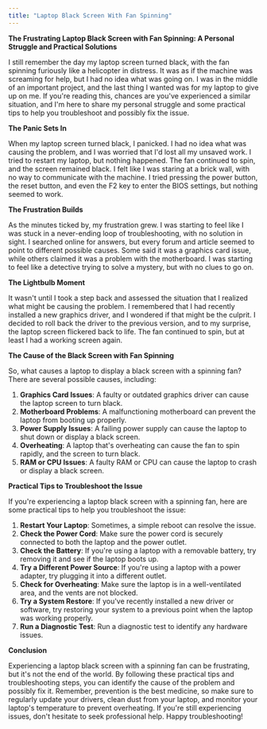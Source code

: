 ```yaml
---
title: "Laptop Black Screen With Fan Spinning"
---
```


**The Frustrating Laptop Black Screen with Fan Spinning: A Personal Struggle and Practical Solutions**

I still remember the day my laptop screen turned black, with the fan spinning furiously like a helicopter in distress. It was as if the machine was screaming for help, but I had no idea what was going on. I was in the middle of an important project, and the last thing I wanted was for my laptop to give up on me. If you're reading this, chances are you've experienced a similar situation, and I'm here to share my personal struggle and some practical tips to help you troubleshoot and possibly fix the issue.

**The Panic Sets In**

When my laptop screen turned black, I panicked. I had no idea what was causing the problem, and I was worried that I'd lost all my unsaved work. I tried to restart my laptop, but nothing happened. The fan continued to spin, and the screen remained black. I felt like I was staring at a brick wall, with no way to communicate with the machine. I tried pressing the power button, the reset button, and even the F2 key to enter the BIOS settings, but nothing seemed to work.

**The Frustration Builds**

As the minutes ticked by, my frustration grew. I was starting to feel like I was stuck in a never-ending loop of troubleshooting, with no solution in sight. I searched online for answers, but every forum and article seemed to point to different possible causes. Some said it was a graphics card issue, while others claimed it was a problem with the motherboard. I was starting to feel like a detective trying to solve a mystery, but with no clues to go on.

**The Lightbulb Moment**

It wasn't until I took a step back and assessed the situation that I realized what might be causing the problem. I remembered that I had recently installed a new graphics driver, and I wondered if that might be the culprit. I decided to roll back the driver to the previous version, and to my surprise, the laptop screen flickered back to life. The fan continued to spin, but at least I had a working screen again.

**The Cause of the Black Screen with Fan Spinning**

So, what causes a laptop to display a black screen with a spinning fan? There are several possible causes, including:

1. **Graphics Card Issues**: A faulty or outdated graphics driver can cause the laptop screen to turn black.
2. **Motherboard Problems**: A malfunctioning motherboard can prevent the laptop from booting up properly.
3. **Power Supply Issues**: A failing power supply can cause the laptop to shut down or display a black screen.
4. **Overheating**: A laptop that's overheating can cause the fan to spin rapidly, and the screen to turn black.
5. **RAM or CPU Issues**: A faulty RAM or CPU can cause the laptop to crash or display a black screen.

**Practical Tips to Troubleshoot the Issue**

If you're experiencing a laptop black screen with a spinning fan, here are some practical tips to help you troubleshoot the issue:

1. **Restart Your Laptop**: Sometimes, a simple reboot can resolve the issue.
2. **Check the Power Cord**: Make sure the power cord is securely connected to both the laptop and the power outlet.
3. **Check the Battery**: If you're using a laptop with a removable battery, try removing it and see if the laptop boots up.
4. **Try a Different Power Source**: If you're using a laptop with a power adapter, try plugging it into a different outlet.
5. **Check for Overheating**: Make sure the laptop is in a well-ventilated area, and the vents are not blocked.
6. **Try a System Restore**: If you've recently installed a new driver or software, try restoring your system to a previous point when the laptop was working properly.
7. **Run a Diagnostic Test**: Run a diagnostic test to identify any hardware issues.

**Conclusion**

Experiencing a laptop black screen with a spinning fan can be frustrating, but it's not the end of the world. By following these practical tips and troubleshooting steps, you can identify the cause of the problem and possibly fix it. Remember, prevention is the best medicine, so make sure to regularly update your drivers, clean dust from your laptop, and monitor your laptop's temperature to prevent overheating. If you're still experiencing issues, don't hesitate to seek professional help. Happy troubleshooting!